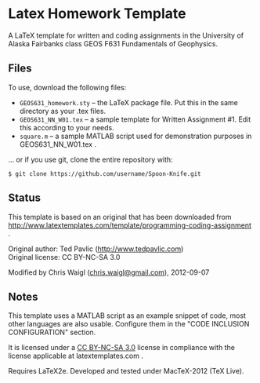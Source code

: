 Latex Homework Template
=======================

A LaTeX template for written and coding assignments in the University of Alaska
Fairbanks class GEOS F631 Fundamentals of Geophysics.

Files
-----

To use, download the following files:

* `GEOS631_homework.sty` &ndash; the LaTeX package file. Put this in the same directory as your .tex files.
* `GEOS631_NN_W01.tex` &ndash; a sample template for Written Assignment #1. Edit this according to your needs.  
* `square.m` &ndash; a sample MATLAB script used for demonstration purposes in GEOS631\_NN\_W01.tex .

... or if you use git, clone the entire repository with:

  `$ git clone https://github.com/username/Spoon-Knife.git`

Status
------

This template is based on an original that has been downloaded from
http://www.latextemplates.com/template/programming-coding-assignment .

Original author: Ted Pavlic (http://www.tedpavlic.com)  
Original license: CC BY-NC-SA 3.0

Modified by Chris Waigl (chris.waigl@gmail.com), 2012-09-07

Notes
-----

This template uses a MATLAB script as an example snippet of code, 
most other languages are also usable. Configure them in the 
"CODE INCLUSION CONFIGURATION" section.

It is licensed under a [CC BY-NC-SA 3.0](http://creativecommons.org/licenses/by-nc-sa/3.0/) 
license in compliance with the license applicable at latextemplates.com .

Requires LaTeX2e. Developed and tested under MacTeX-2012 (TeX Live).

